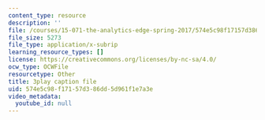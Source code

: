 ```yaml
---
content_type: resource
description: ''
file: /courses/15-071-the-analytics-edge-spring-2017/574e5c98f17157d386dd5d961f1e7a3e_J9-3p_J9o2Y.vtt
file_size: 5273
file_type: application/x-subrip
learning_resource_types: []
license: https://creativecommons.org/licenses/by-nc-sa/4.0/
ocw_type: OCWFile
resourcetype: Other
title: 3play caption file
uid: 574e5c98-f171-57d3-86dd-5d961f1e7a3e
video_metadata:
  youtube_id: null
---
```

